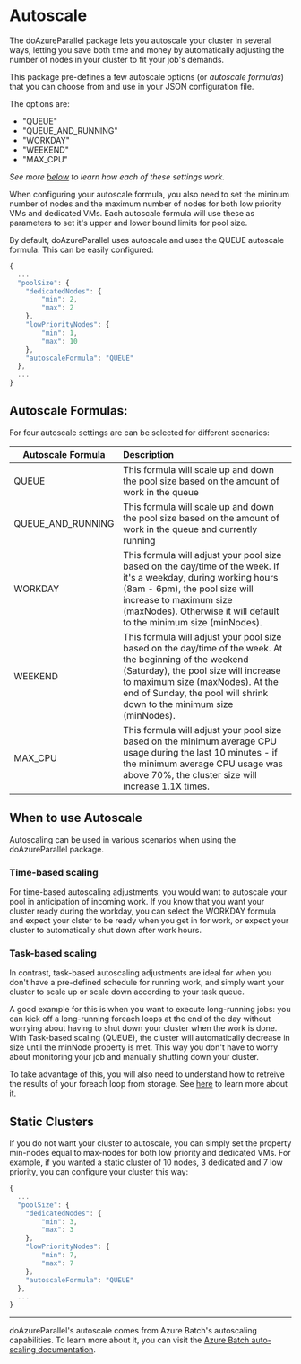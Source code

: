 # Autoscale

The doAzureParallel package lets you autoscale your cluster in several ways, letting you save both time and money by automatically adjusting the number of nodes in your cluster to fit your job's demands.

This package pre-defines a few autoscale options (or *autoscale formulas*) that you can choose from and use in your JSON configuration file.

The options are:
 - "QUEUE"
 - "QUEUE_AND_RUNNING"
 - "WORKDAY"
 - "WEEKEND"
 - "MAX_CPU"

*See more [below](./11-autoscale.md#autoscale-formulas) to learn how each of these settings work.*

When configuring your autoscale formula, you also need to set the mininum number of nodes and the maximum number of nodes for both low priority VMs and dedicated VMs. Each autoscale formula will use these as parameters to set it's upper and lower bound limits for pool size. 

By default, doAzureParallel uses autoscale and uses the QUEUE autoscale formula. This can be easily configured:

```javascript
{
  ...  
  "poolSize": {
    "dedicatedNodes": {
        "min": 2,
        "max": 2
    },
    "lowPriorityNodes": { 
        "min": 1,
        "max": 10
    },
    "autoscaleFormula": "QUEUE"
  },
  ...
}
```

## Autoscale Formulas:

For four autoscale settings are can be selected for different scenarios:

| Autoscale Formula | Description | 
| ----------------- |:----------- |
| QUEUE | This formula will scale up and down the pool size based on the amount of work in the queue |
| QUEUE_AND_RUNNING | This formula will scale up and down the pool size based on the amount of work in the queue and currently running |
| WORKDAY | This formula  will adjust your pool size based on the day/time of the week. If it's a weekday, during working hours (8am - 6pm), the pool size will increase to maximum size (maxNodes). Otherwise it will default to the minimum size (minNodes). |
| WEEKEND | This formula  will adjust your pool size based on the day/time of the week. At the beginning of the weekend (Saturday), the pool size will increase to maximum size (maxNodes). At the end of Sunday, the pool will shrink down to the minimum size (minNodes). | 
| MAX_CPU | This formula will adjust your pool size based on the minimum average CPU usage during the last 10 minutes - if the minimum average CPU usage was above 70%, the cluster size will increase 1.1X times. | 

## When to use Autoscale

Autoscaling can be used in various scenarios when using the doAzureParallel package. 

### Time-based scaling

For time-based autoscaling adjustments, you would want to autoscale your pool in anticipation of incoming work. If you know that you want your cluster ready during the workday, you can select the WORKDAY formula and expect your clster to be ready when you get in for work, or expect your cluster to automatically shut down after work hours.

### Task-based scaling

In contrast, task-based autoscaling adjustments are ideal for when you don't have a pre-defined schedule for running work, and simply want your cluster to scale up or scale down according to your task queue. 

A good example for this is when you want to execute long-running jobs: you can kick off a long-running foreach loops at the end of the day without worrying about having to shut down your cluster when the work is done. With Task-based scaling (QUEUE), the cluster will automatically decrease in size until the minNode property is met. This way you don't have to worry about monitoring your job and manually shutting down your cluster.

To take advantage of this, you will also need to understand how to retreive the results of your foreach loop from storage. See [here](./23-persistent-storage.md) to learn more about it.

## Static Clusters

If you do not want your cluster to autoscale, you can simply set the property min-nodes equal to max-nodes for both low priority and dedicated VMs. For example, if you wanted a static cluster of 10 nodes, 3 dedicated and 7 low priority, you can configure your cluster this way:

```javascript
{
  ...  
  "poolSize": {
    "dedicatedNodes": {
        "min": 3,
        "max": 3
    },
    "lowPriorityNodes": { 
        "min": 7,
        "max": 7
    },
    "autoscaleFormula": "QUEUE"
  },
  ...
}
```

---

doAzureParallel's autoscale comes from Azure Batch's autoscaling capabilities. To learn more about it, you can visit the [Azure Batch auto-scaling documentation](https://docs.microsoft.com/en-us/azure/batch/batch-automatic-scaling).


